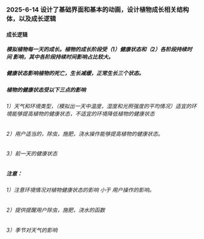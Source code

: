 ### 2025-6-14 设计了基础界面和基本的动画，设计植物成长相关结构体，以及成长逻辑

#### 成长逻辑
##### 模拟植物每一天的成长。植物的成长阶段受（1）健康状态和（2）各阶段持续时间 影响，其中各阶段持续时间影响占比较大。
##### 健康状态影响植物的死亡，生长减缓，正常生长三个状态。

##### 植物的健康状态受以下三点的影响
###### 1）天气和环境类型，（模拟出一天中温度，湿度和光照强度的平均情况）适宜的环境能够提高植物的健康状态，不适宜的环境降低植物的健康状态
###### 2）用户适当的，除虫，施肥，浇水操作能够提高植物的健康状态。
###### 3）前一天的健康状态

##### 注意：  
###### 1）注意环境情况对植物健康状态的影响 小于 用户操作的影响。
###### 2）提供提醒用户除虫，施肥，浇水的函数
###### 3）季节对天气的影响